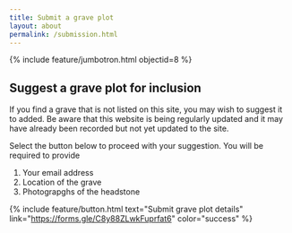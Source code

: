 ```yaml
---
title: Submit a grave plot
layout: about
permalink: /submission.html
---
```


{% include feature/jumbotron.html objectid=8 %}

## Suggest a grave plot for inclusion
If you find a grave that is not listed on this site, you may wish to suggest it to added.
Be aware that this website is being regularly updated and it may have already been recorded but not yet updated to the site.

Select the button  below to proceed with your suggestion.
You will be required to provide
1. Your email address
2. Location of the grave
3. Photograpghs of the headstone 

{% include feature/button.html text="Submit grave plot details" link="https://forms.gle/C8y88ZLwkFuprfat6" color="success" %}
